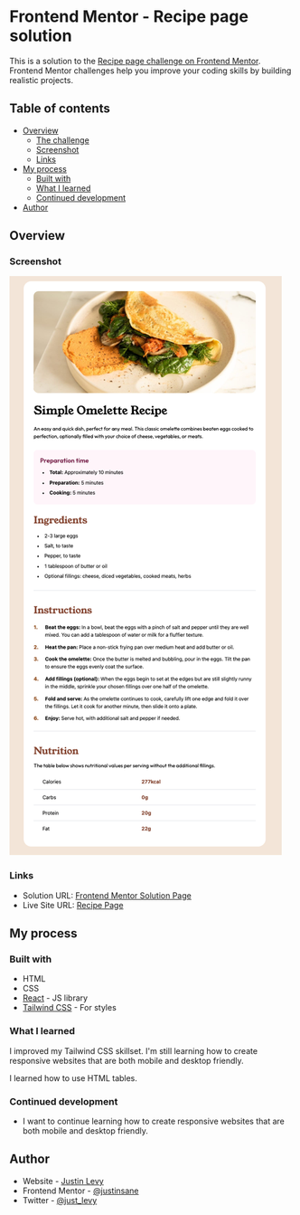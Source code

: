 # Frontend Mentor - Recipe page solution

This is a solution to the [Recipe page challenge on Frontend Mentor](https://www.frontendmentor.io/challenges/recipe-page-KiTsR8QQKm). Frontend Mentor challenges help you improve your coding skills by building realistic projects.

## Table of contents

- [Overview](#overview)
  - [The challenge](#the-challenge)
  - [Screenshot](#screenshot)
  - [Links](#links)
- [My process](#my-process)
  - [Built with](#built-with)
  - [What I learned](#what-i-learned)
  - [Continued development](#continued-development)
- [Author](#author)

## Overview

### Screenshot

![](./public/recipe-page.png)

### Links

- Solution URL: [Frontend Mentor Solution Page](https://www.frontendmentor.io/solutions/recipe-page-react-and-tailwind-css-y42hHPXUBM)
- Live Site URL: [Recipe Page](https://recipe-page-tan-seven.vercel.app/)

## My process

### Built with

- HTML
- CSS
- [React](https://reactjs.org/) - JS library
- [Tailwind CSS](https://tailwindcss.com/) - For styles

### What I learned

I improved my Tailwind CSS skillset. I'm still learning how to create responsive websites that are both mobile and desktop friendly.

I learned how to use HTML tables.

### Continued development

- I want to continue learning how to create responsive websites that are both mobile and desktop friendly.

## Author

- Website - [Justin Levy](https://justlevy.com)
- Frontend Mentor - [@justinsane](https://www.frontendmentor.io/profile/justinsane)
- Twitter - [@just_levy](https://www.twitter.com/just_levy)
